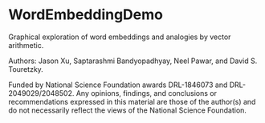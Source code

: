 # WordEmbeddingDemo
Graphical exploration of word embeddings and analogies by vector arithmetic.

Authors: Jason Xu, Saptarashmi Bandyopadhyay, Neel Pawar, and David S. Touretzky.

Funded by National Science Foundation awards DRL-1846073 and DRL-2049029/2048502. Any opinions, findings, and conclusions or recommendations expressed in this material are those of the author(s) and do not necessarily reflect the views of the National Science Foundation.

